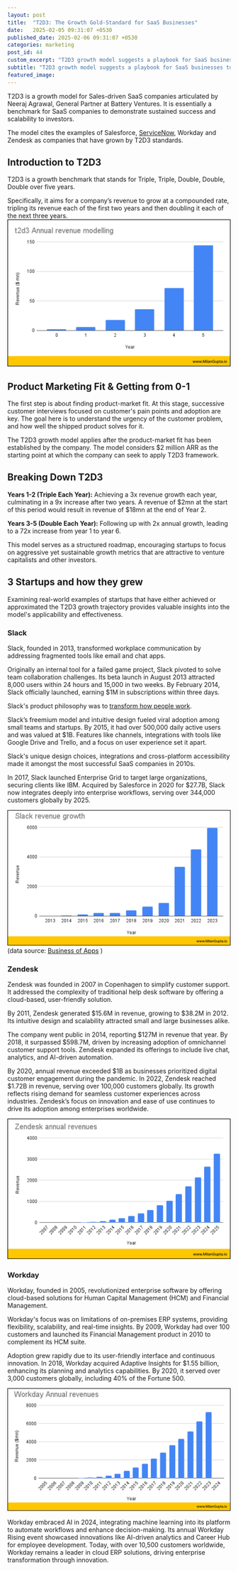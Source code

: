 ```yaml
---
layout: post
title:  "T2D3: The Growth Gold-Standard for SaaS Businesses"
date:   2025-02-05 09:31:07 +0530
published_date: 2025-02-06 09:31:07 +0530
categories: marketing
post_id: 44
custom_excerpt: "T2D3 growth model suggests a playbook for SaaS businesses to grow their business by 72x over 5 years"
subtitle: "T2D3 growth model suggests a playbook for SaaS businesses to grow their business by 72x over 5 years"
featured_image: 
---
```


T2D3 is a growth model for Sales-driven SaaS companies articulated by Neeraj Agrawal, General Partner at Battery Ventures. It is essentially a benchmark for SaaS companies to demonstrate sustained success and scalability to investors.

The model cites the examples of Salesforce, [ServiceNow](/blog/servicenow-saas-success-story), Workday and Zendesk as companies that have grown by T2D3 standards.

## Introduction to T2D3
T2D3 is a growth benchmark that stands for Triple, Triple, Double, Double, Double over five years. 

Specifically, it aims for a company’s revenue to grow at a compounded rate, tripling its revenue each of the first two years and then doubling it each of the next three years. 
![T2D3 growth model](/assets/images/2025/02/t2d3/T2D3-framework.webp)

## Product Marketing Fit & Getting from 0-1

The first step is about finding product-market fit. At this stage, successive customer interviews focused on customer's pain points and adoption are key. The goal here is to understand the urgency of the customer problem, and how well the shipped product solves for it.

The T2D3 growth model applies after the product-market fit has been established by the company. 
The model considers $2 million ARR as the starting point at which the company can seek to apply T2D3 framework.

## Breaking Down T2D3
**Years 1-2 (Triple Each Year):** Achieving a 3x revenue growth each year, culminating in a 9x increase after two years. A revenue of $2mn at the start of this period would result in revenue of $18mn at the end of Year 2.

**Years 3-5 (Double Each Year):** Following up with 2x annual growth, leading to a 72x increase from year 1 to year 6.

This model serves as a structured roadmap, encouraging startups to focus on aggressive yet sustainable growth metrics that are attractive to venture capitalists and other investors.

## 3 Startups and how they grew

Examining real-world examples of startups that have either achieved or approximated the T2D3 growth trajectory provides valuable insights into the model's applicability and effectiveness.

### Slack

Slack, founded in 2013, transformed workplace communication by addressing fragmented tools like email and chat apps.

Originally an internal tool for a failed game project, Slack pivoted to solve team collaboration challenges. Its beta launch in August 2013 attracted 8,000 users within 24 hours and 15,000 in two weeks. By February 2014, Slack officially launched, earning $1M in subscriptions within three days.

Slack's product philosophy was to [transform how people work](https://medium.com/@stewart/we-dont-sell-saddles-here-4c59524d650d).

Slack’s freemium model and intuitive design fueled viral adoption among small teams and startups. By 2015, it had over 500,000 daily active users and was valued at $1B. Features like channels, integrations with tools like Google Drive and Trello, and a focus on user experience set it apart. 

Slack's unique design choices, integrations and cross-platform accessibility made it amongst the most successful SaaS companies in 2010s.

In 2017, Slack launched Enterprise Grid to target large organizations, securing clients like IBM.
Acquired by Salesforce in 2020 for $27.7B, Slack now integrates deeply into enterprise workflows, serving over 344,000 customers globally by 2025.

![Slack growth](/assets/images/2025/02/t2d3/slack-growth.webp)
(data source: [Business of Apps](https://www.businessofapps.com/data/slack-statistics/) )



### Zendesk

Zendesk was founded in 2007 in Copenhagen to simplify customer support. It addressed the complexity of traditional help desk software by offering a cloud-based, user-friendly solution. 

By 2011, Zendesk generated $15.6M in revenue, growing to $38.2M in 2012. Its intuitive design and scalability attracted small and large businesses alike.

The company went public in 2014, reporting $127M in revenue that year. By 2018, it surpassed $598.7M, driven by increasing adoption of omnichannel customer support tools. Zendesk expanded its offerings to include live chat, analytics, and AI-driven automation.

By 2020, annual revenue exceeded $1B as businesses prioritized digital customer engagement during the pandemic. In 2022, Zendesk reached $1.72B in revenue, serving over 100,000 customers globally. Its growth reflects rising demand for seamless customer experiences across industries. Zendesk’s focus on innovation and ease of use continues to drive its adoption among enterprises worldwide.

![Zendesk growth](/assets/images/2025/02/t2d3/zendesk-growth.webp)

### Workday

Workday, founded in 2005, revolutionized enterprise software by offering cloud-based solutions for Human Capital Management (HCM) and Financial Management. 

Workday's focus was on limitations of on-premises ERP systems, providing flexibility, scalability, and real-time insights. By 2009, Workday had over 100 customers and launched its Financial Management product in 2010 to complement its HCM suite.

Adoption grew rapidly due to its user-friendly interface and continuous innovation. In 2018, Workday acquired Adaptive Insights for $1.55 billion, enhancing its planning and analytics capabilities. By 2020, it served over 3,000 customers globally, including 40% of the Fortune 500.

![Workday growth](/assets/images/2025/02/t2d3/workday-growth.webp)

Workday embraced AI in 2024, integrating machine learning into its platform to automate workflows and enhance decision-making. Its annual Workday Rising event showcased innovations like AI-driven analytics and Career Hub for employee development. Today, with over 10,500 customers worldwide, Workday remains a leader in cloud ERP solutions, driving enterprise transformation through innovation.
